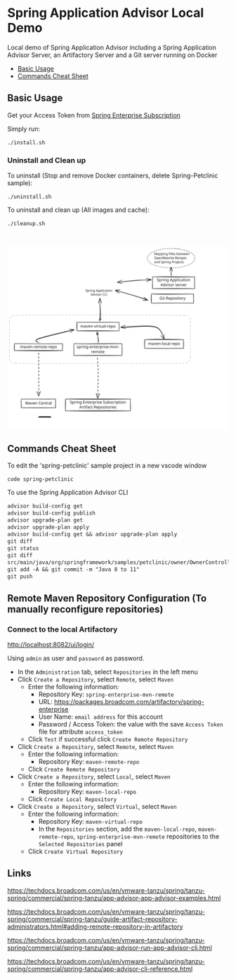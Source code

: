 Spring Application Advisor Local Demo
=================


Local demo of Spring Application Advisor including a Spring Application Advisor Server, an Artifactory Server and a Git server running on Docker

- [Basic Usage](#basic-usage)
- [Commands Cheat Sheet](#commands-cheat-sheet)


Basic Usage
-----------

Get your Access Token from [Spring Enterprise Subscription](https://techdocs.broadcom.com/us/en/vmware-tanzu/spring/tanzu-spring/commercial/spring-tanzu/guide-artifact-repository-administrators.html)

Simply run:

```
./install.sh
```


### Uninstall and Clean up

To uninstall (Stop and remove Docker containers, delete Spring-Petclinic sample):

```
./uninstall.sh
```

To uninstall and clean up (All images and cache):

```
./cleanup.sh
```

<br>

![image description](assets/spring-advisor-demo.svg)

Commands Cheat Sheet
---------------------

To edit the 'spring-petclinic' sample project in a new vscode window
```
code spring-petclinic
```

To use the Spring Application Advisor CLI
```
advisor build-config get
advisor build-config publish
advisor upgrade-plan get
advisor upgrade-plan apply
advisor build-config get && advisor upgrade-plan apply
git diff
git status
git diff src/main/java/org/springframework/samples/petclinic/owner/OwnerController.java
git add -A && git commit -m "Java 8 to 11"
git push
```

Remote Maven Repository Configuration (To manually reconfigure repositories)
---------------------
### Connect to the local Artifactory

[http://localhost:8082/ui/login/](http://localhost:8082/ui/login/)


Using `admin` as user and `password` as password.

- In the `Administration` tab, select `Repositories` in the left menu
- Click `Create a Repository`, select `Remote`, select `Maven`
    - Enter the following information:
        - Repository Key: `spring-enterprise-mvn-remote`
        - URL: https://packages.broadcom.com/artifactory/spring-enterprise
        - User Name: `email address` for this account
        - Password / Access Token: the value with the save `Access Token` file for attribute `access_token`
    - Click `Test` if successful click `Create Remote Repository`
- Click `Create a Repository`, select `Remote`, select `Maven`
    - Enter the following information:
        - Repository Key: `maven-remote-repo`
    - Click `Create Remote Repository`
- Click `Create a Repository`, select `Local`, select `Maven`
    - Enter the following information:
        - Repository Key: `maven-local-repo`
    - Click `Create Local Repository`
- Click `Create a Repository`, select `Virtual`, select `Maven`
    - Enter the following information:
        - Repository Key: `maven-virtual-repo`
        - In the `Repositories` section, add the `maven-local-repo`, `maven-remote-repo`, `spring-enterprise-mvn-remote` repositories to the `Selected Repositories` panel
    - Click `Create Virtual Repository`
 

Links
-------

https://techdocs.broadcom.com/us/en/vmware-tanzu/spring/tanzu-spring/commercial/spring-tanzu/app-advisor-app-advisor-examples.html

https://techdocs.broadcom.com/us/en/vmware-tanzu/spring/tanzu-spring/commercial/spring-tanzu/guide-artifact-repository-administrators.html#adding-remote-repository-in-artifactory

https://techdocs.broadcom.com/us/en/vmware-tanzu/spring/tanzu-spring/commercial/spring-tanzu/app-advisor-run-app-advisor-cli.html

https://techdocs.broadcom.com/us/en/vmware-tanzu/spring/tanzu-spring/commercial/spring-tanzu/app-advisor-cli-reference.html
